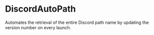 # DiscordAutoPath
Automates the retrieval of the entire Discord path name by updating the version number on every launch.
